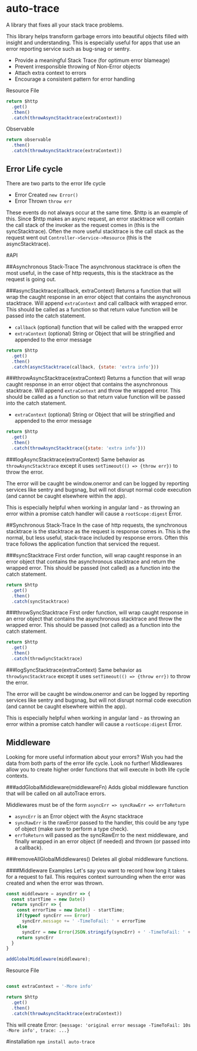 # auto-trace
A library that fixes all your stack trace problems.

This library helps transform garbage errors into beautiful objects filled with insight and understanding. This is especially useful for apps that use an error reporting service such as bug-snag or sentry.

- Provide a meaningful Stack Trace (for optimum error blameage)
- Prevent irresponsible throwing of Non-Error objects
- Attach extra context to errors
- Encourage a consistent pattern for error handling

Resource File
```js
return $http
  .get()
  .then()
  .catch(throwAsyncStacktrace(extraContext))
```

Observable
```js
return observable
  .then()
  .catch(throwAsyncStacktrace(extraContext))
```

## Error Life cycle
There are two parts to the error life cycle
- Error Created `new Error()`
- Error Thrown `throw err`

These events do not always occur at the same time. $http is an example of this. Since $http makes an async request, an error stacktrace will contain the call stack of the invoker as the request comes in (this is the syncStacktrace). Often the more useful stacktrace is the call stack as the request went out `Controller->Service->Resource` (this is the asyncStacktrace).

#API

##Asynchronous Stack-Trace
The asynchronous stacktrace is often the most useful, in the case of http requests, this is the stacktrace as the request is going out.

###asyncStacktrace(callback, extraContext)
Returns a function that will wrap the caught response in an error object that contains the asynchronous stacktrace. Will append `extraContext` and call callback with wrapped error. This should be called as a function so that return value function will be passed into the catch statement. 
- `callback` (optional) function that will be called with the wrapped error
- `extraContext` (optional) String or Object that will be stringified and appended to the error message

```js
return $http
  .get()
  .then()
  .catch(asyncStacktrace(callback, {state: 'extra info'}))
```

###throwAsyncStacktrace(extraContext)
Returns a function that will wrap caught response in an error object that contains the asynchronous stacktrace. Will append `extraContext` and throw the wrapped error. This should be called as a function so that return value function will be passed into the catch statement. 
- `extraContext` (optional) String or Object that will be stringified and appended to the error message

```js
return $http
  .get()
  .then()
  .catch(throwAsyncStacktrace({state: 'extra info'}))
```

###logAsyncStacktrace(extraContext)
Same behavior as `throwAsyncStacktrace` except it uses `setTimeout(() => {throw err})` to throw the error. 

The error will be caught be window.onerror and can be logged by reporting services like sentry and bugsnag, but will not disrupt normal code execution (and cannot be caught elsewhere within the app). 

This is especially helpful when working in angular land - as throwing an error within a promise catch handler will cause a `rootScope:digest` Error. 

##Synchronous Stack-Trace
In the case of http requests, the synchronous stacktrace is the stacktrace as the request is response comes in. This is the normal, but less useful, stack-trace included by response errors. Often this trace follows the application function that serviced the request. 

###syncStacktrace
First order function, will wrap caught response in an error object that contains the asynchronous stacktrace and return the wrapped error. This should be passed (not called) as a function into the catch statement.

```js
return $http
  .get()
  .then()
  .catch(syncStacktrace)
```

###throwSyncStacktrace
First order function, will wrap caught response in an error object that contains the asynchronous stacktrace and throw the wrapped error. This should be passed (not called) as a function into the catch statement.

```js
return $http
  .get()
  .then()
  .catch(throwSyncStacktrace)
```

###logSyncStacktrace(extraContext)
Same behavior as `throwSyncStacktrace` except it uses `setTimeout(() => {throw err})` to throw the error. 

The error will be caught be window.onerror and can be logged by reporting services like sentry and bugsnag, but will not disrupt normal code execution (and cannot be caught elsewhere within the app). 

This is especially helpful when working in angular land - as throwing an error within a promise catch handler will cause a `rootScope:digest` Error. 

## Middleware
Looking for more useful information about your errors? Wish you had the data from both parts of the error life cycle. Look no further! Middlewares allow you to create higher order functions that will execute in both life cycle contexts.

###addGlobalMiddleware(middlewareFn)
Adds global middleware function that will be called on all autoTrace errors. 

Middlewares must be of the form `asyncErr => syncRawErr => errToReturn`
- `asyncErr` is an Error object with the Async stacktrace
- `syncRawErr` is the rawError passed to the handler, this could be any type of object (make sure to perform a type check).
- `errToReturn` will passed as the syncRawErr to the next middleware, and finally wrapped in an error object (if needed) and thrown (or passed into a callback). 

###removeAllGlobalMiddlewares()
Deletes all global middleware functions.  

####Middleware Examples
Let's say you want to record how long it takes for a request to fail. This requires context surrounding when the error was created and when the error was thrown.

```js
const middleware = asyncErr => {
  const startTime = new Date()
  return syncErr => {
    const errorTime = new Date() - startTime;
    if(typeof syncErr === Error)
      syncErr.message += ' -TimeToFail: ' + errorTime
    else 
      syncErr = new Error(JSON.stringify(syncErr) + ' -TimeToFail: ' + errorTime)
    return syncErr
  }
}

addGlobalMiddleware(middleware);
```
Resource File
```js

const extraContext = '-More info'

return $http
  .get()
  .then()
  .catch(throwAsyncStacktrace(extraContext))
```
This will create Error: `{message: 'original error message -TimeToFail: 10s -More info', trace: ...}`

#installation
`npm install auto-trace`
